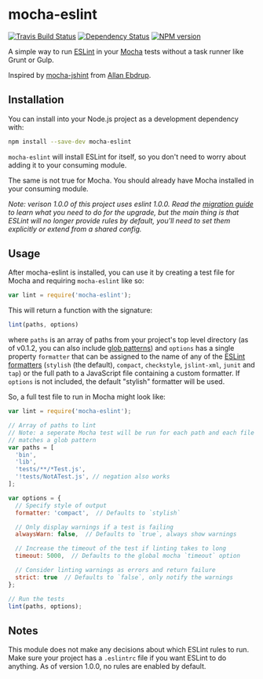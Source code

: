 # mocha-eslint
[![Travis Build Status][travis-image]][travis-url]
[![Dependency Status][dependency-image]][dependency-rul]
[![NPM version][npm-image]][npm-url]

A simple way to run [ESLint](http://eslint.org/) in your
[Mocha](http://mochajs.org/) tests without a task runner like Grunt or Gulp.

Inspired by [mocha-jshint](https://github.com/Muscula/mocha-jshint) from
[Allan Ebdrup](https://github.com/Muscula).

## Installation

You can install into your Node.js project as a development dependency with:
```sh
npm install --save-dev mocha-eslint
```
`mocha-eslint` will install ESLint for itself, so you don't need to worry about
adding it to your consuming module.

The same is not true for Mocha. You should already have Mocha installed in your
consuming module.

*Note: verison 1.0.0 of this project uses eslint 1.0.0. Read the
[migration guide](http://eslint.org/docs/user-guide/migrating-to-1.0.0) to learn
what you need to do for the upgrade, but the main thing is that ESLint will no
longer provide rules by default, you'll need to set them explicitly or extend
from a shared config.*

## Usage

After mocha-eslint is installed, you can use it by creating a test file for
Mocha and requiring `mocha-eslint` like so:
```javascript
var lint = require('mocha-eslint');
```
This will return a function with the signature:
```javascript
lint(paths, options)
```
where `paths` is an array of paths from your project's top level directory (as
of v0.1.2, you can also include
[glob patterns](https://github.com/isaacs/node-glob#glob-primer)) and `options`
has a single property `formatter` that can be assigned to the name of any of the
[ESLint formatters](https://github.com/eslint/eslint/tree/master/lib/formatters)
(`stylish` (the default), `compact`, `checkstyle`, `jslint-xml`, `junit` and
`tap`) or the full path to a JavaScript file containing a custom formatter. If
`options` is not included, the default "stylish" formatter will be used.

So, a full test file to run in Mocha might look like:
```javascript
var lint = require('mocha-eslint');

// Array of paths to lint
// Note: a seperate Mocha test will be run for each path and each file which
// matches a glob pattern
var paths = [
  'bin',
  'lib',
  'tests/**/*Test.js',
  '!tests/NotATest.js', // negation also works
];

var options = {
  // Specify style of output
  formatter: 'compact',  // Defaults to `stylish`

  // Only display warnings if a test is failing
  alwaysWarn: false,  // Defaults to `true`, always show warnings

  // Increase the timeout of the test if linting takes to long
  timeout: 5000,  // Defaults to the global mocha `timeout` option

  // Consider linting warnings as errors and return failure
  strict: true  // Defaults to `false`, only notify the warnings
};

// Run the tests
lint(paths, options);
```

## Notes

This module does not make any decisions about which ESLint rules to run. Make
sure your project has a `.eslintrc` file if you want ESLint to do anything. As
of version 1.0.0, no rules are enabled by default.

[npm-image]: https://img.shields.io/npm/v/mocha-eslint.svg
[npm-url]: https://www.npmjs.com/package/mocha-eslint
[dependency-image]: https://david-dm.org/BadgeLabs/mocha-eslint.svg
[dependency-rul]: https://david-dm.org/BadgeLabs/mocha-eslint
[travis-image]: https://travis-ci.org/BadgeLabs/mocha-eslint.svg?branch=master
[travis-url]: https://travis-ci.org/BadgeLabs/mocha-eslint
